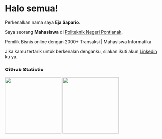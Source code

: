 # Halo semua! 

Perkenalkan nama saya **Eja Sapario**.<br>

Saya seorang **Mahasiswa** di [Politeknik Negeri Pontianak](https://polnep.ac.id/).<br>

Pemilik Bisnis online dengan 2000+ Transaksi | Mahasiswa Informatika

Jika kamu tertarik untuk berkenalan denganku, silakan ikuti akun [Linkedin](https://id.linkedin.com/in/eja-sapario-a27327243) ku ya.

### Github Statistic
<p align="left">
<a href="https://github.com/ejasync">
  <img height="180em" src="https://github-readme-stats-eight-theta.vercel.app/api?username=penuliscode&show_icons=true&theme=algolia&include_all_commits=true&count_private=true"/>
  <img height="180em" src="https://github-readme-stats-eight-theta.vercel.app/api/top-langs/?username=penuliscode&layout=compact&theme=algolia"/>
</a>
</p>
